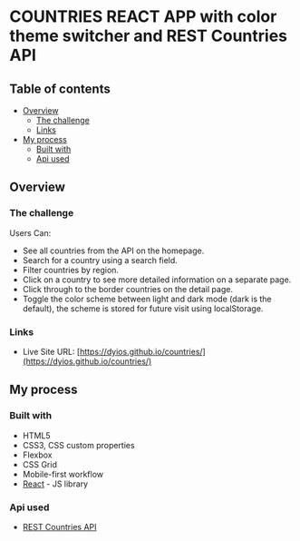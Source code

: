 # COUNTRIES REACT APP with color theme switcher and REST Countries API

## Table of contents

- [Overview](#overview)
  - [The challenge](#the-challenge)
  - [Links](#links)
- [My process](#my-process)
  - [Built with](#built-with)
  - [Api used](#api-used)

## Overview

### The challenge

Users Can:

- See all countries from the API on the homepage.
- Search for a country using a search field.
- Filter countries by region.
- Click on a country to see more detailed information on a separate page.
- Click through to the border countries on the detail page.
- Toggle the color scheme between light and dark mode (dark is the default), the scheme is stored for future visit using localStorage.

### Links

- Live Site URL: [https://dyios.github.io/countries/](https://dyios.github.io/countries/)

## My process

### Built with

- HTML5
- CSS3, CSS custom properties
- Flexbox
- CSS Grid
- Mobile-first workflow
- [React](https://reactjs.org/) - JS library

### Api used

- [REST Countries API](https://restcountries.com/) 
